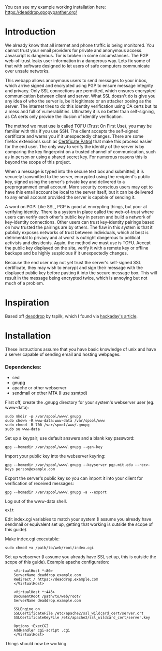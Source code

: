 You can see my example working installation here: https://deaddrop.goopypanther.org/

# Introduction

We already know that all internet and phone traffic is being monitored. You cannot trust your email providers for private and anonymous access. Javascript is dangerous. Tor is broken in some circumstances. The PGP web-of-trust leaks user information in a dangerous way. Lets fix some of that with software designed to let users of safe computers communicate over unsafe networks.

This webapp allows anonymous users to send messages to your inbox, which arrive signed and encrypted using PGP to ensure message integrity and privacy. Only SSL connections are permitted, which ensures encrypted communication between client and server. What SSL doesn't do is give you any idea of who the server is, be it legitimate or an attacker posing as the server. The internet tires to do this identity verification using CA certs but its a mess and full of vulnerabilities. Ultimately it is no better than self-signing, as CA certs only provide the illusion of identify verification.

The method we must use is called TOFU (Trust On First Use), you may be familiar with this if you use SSH. The client accepts the self-signed certificate and warns you if it unexpectedly changes. There are some firefox extensions such as [Certificate Patrol](https://addons.mozilla.org/en-us/firefox/addon/certificate-patrol/) that make this process easier for the end user. The only way to verify the identity of the server is by comparing the key fingerprint on a trusted channel of communication, such as in person or using a shared secret key. For numerous reasons this is beyond the scope of this project.

When a message is typed into the secure text box and submitted, it is securely transmitted to the server, encrypted using the recipient's public key, signed using the server's private key and delivered to a preprogrammed email account. More security conscious users may opt to have this email account be local to the server itself, but it can be delivered to any email account provided the server is capable of sending it.

A word on PGP: Like SSL, PGP is good at encrypting things, but poor at verifying identity. There is a system in place called the web-of-trust where users can verify each other's public key in person and build a network of key-identity connections. Other users can trust key-identity pairings based on how trusted the pairings are by others. The flaw in this system is that it publicly exposes networks of trust between individuals, which at best is detrimental to privacy and at worst is outright dangerous to political activists and dissidents. Again, the method we must use is TOFU. Accept the public key displayed on the site, verify it with a remote key or offline backups and be highly suspicious if it unexpectedly changes.

Because the end user may not yet trust the server's self-signed SSL certificate, they may wish to encrypt and sign their message with the displayed public key before pasting it into the secure message box. This will result in the message being encrypted twice, which is annoying but not much of a problem.

# Inspiration

Based off [deaddrop](https://github.com/tspilk/deaddrop) by tspilk, which I found via [hackaday's article](http://hackaday.com/2013/08/03/dead-drop-concept-inspired-by-ender-wiggin-family/).

# Installation

These instructions assume that you have basic knowledge of unix and have a server capable of sending email and hosting webpages.

### Dependencies:
 * sed
 * gnupg
 * apache or other webserver
 * sendmail or other MTA (I use ssmtpd)

First off, create the .gnupg directory for your system's webserver user (eg. www-data):

    sudo mkdir -p /var/spool/www/.gnupg
    sudo chown -R www-data:www-data /var/spool/www
    sudo chmod -R 700 /var/spool/www/.gnupg
    sudo su www-data
 
Set up a keypair; use default answers and a blank key password:

    gpg --homedir /var/spool/www/.gnupg --gen-key

Import your public key into the webserver keyring:

    gpg --homedir /var/spool/www/.gnupg --keyserver pgp.mit.edu --recv-keys person@example.com

Export the server's public key so you can import it into your client for verification of received messages:

    gpg --homedir /var/spool/www/.gnupg -a --export

Log out of the www-data shell.

    exit

Edit index.cgi variables to match your system (I assume you already have sendmail or equivalent set up, getting that working is outside the scope of this guide).

Make index.cgi executable:

    sudo chmod +x /path/to/web/root/index.cgi

Set up webserver (I assume you already have SSL set up, this is outside the scope of this guide).
Example apache configuration:
```
    <VirtualHost *:80>
    ServerName deaddrop.example.com
    Redirect / https://deaddrop.example.com
    </VirtualHost>
    
    <VirtualHost *:443>
    DocumentRoot /path/to/web/root/
    ServerName deaddrop.example.com
    
    SSLEngine on
    SSLCertificateFile /etc/apache2/ssl_wildcard_cert/server.crt
    SSLCertificateKeyFile /etc/apache2/ssl_wildcard_cert/server.key
    
    Options +ExecCGI
    AddHandler cgi-script .cgi
    </VirtualHost>
```
Things should now be working.

